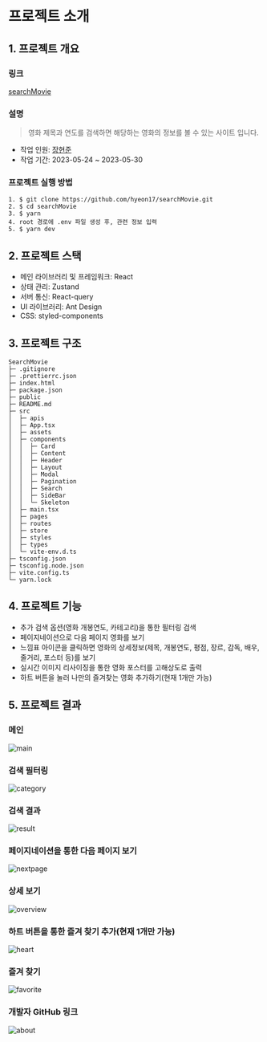 # 프로젝트 소개
## 1. 프로젝트 개요
### 링크
[searchMovie](https://inspiring-cactus-b0f41b.netlify.app)

### 설명
> 영화 제목과 연도를 검색하면 해당하는 영화의 정보를 볼 수 있는 사이트 입니다.

- 작업 인원: [장현준](https://github.com/hyeon17)
- 작업 기간: 2023-05-24 ~ 2023-05-30
### 프로젝트 실행 방법
```
1. $ git clone https://github.com/hyeon17/searchMovie.git
2. $ cd searchMovie
3. $ yarn
4. root 경로에 .env 파일 생성 후, 관련 정보 입력
5. $ yarn dev
```
## 2. 프로젝트 스택
- 메인 라이브러리 및 프레임워크: React
- 상태 관리: Zustand
- 서버 통신: React-query
- UI 라이브러리: Ant Design
- CSS: styled-components

## 3. 프로젝트 구조
```
SearchMovie
├─ .gitignore
├─ .prettierrc.json
├─ index.html
├─ package.json
├─ public
├─ README.md
├─ src
│  ├─ apis
│  ├─ App.tsx
│  ├─ assets
│  ├─ components
│  │  ├─ Card
│  │  ├─ Content
│  │  ├─ Header
│  │  ├─ Layout
│  │  ├─ Modal
│  │  ├─ Pagination
│  │  ├─ Search
│  │  ├─ SideBar
│  │  └─ Skeleton
│  ├─ main.tsx
│  ├─ pages
│  ├─ routes
│  ├─ store
│  ├─ styles
│  ├─ types
│  └─ vite-env.d.ts
├─ tsconfig.json
├─ tsconfig.node.json
├─ vite.config.ts
└─ yarn.lock
```

## 4. 프로젝트 기능
- 추가 검색 옵션(영화 개봉연도, 카테고리)을 통한 필터링 검색
- 페이지네이션으로 다음 페이지 영화를 보기
- 느낌표 아이콘을 클릭하면 영화의 상세정보(제목, 개봉연도, 평점, 장르, 감독, 배우, 줄거리, 포스터 등)를 보기
- 실시간 이미지 리사이징을 통한 영화 포스터를 고해상도로 출력
- 하트 버튼을 눌러 나만의 즐겨찾는 영화 추가하기(현재 1개만 가능)

## 5. 프로젝트 결과
### 메인
![main](/src/assets/main.png)

### 검색 필터링
![category](/src/assets/category.png)

### 검색 결과
![result](/src/assets/result.png)

### 페이지네이션을 통한 다음 페이지 보기
![nextpage](/src/assets/nextpage.png)

### 상세 보기
![overview](/src/assets/overview.png)

### 하트 버튼을 통한 즐겨 찾기 추가(현재 1개만 가능)
![heart](/src/assets/heart.png)

### 즐겨 찾기
![favorite](/src/assets/favorite.png)
### 개발자 GitHub 링크
![about](/src/assets/about.png)